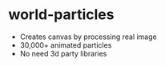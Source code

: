 # world-particles

* Creates canvas by processing real image
* 30,000+ animated particles
* No need 3d party libraries
